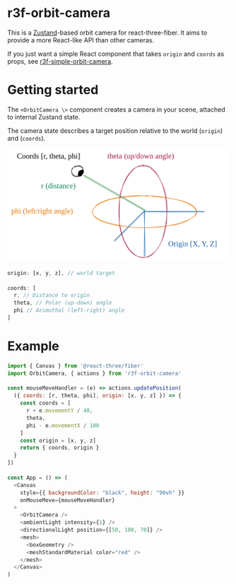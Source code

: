 # r3f-orbit-camera

This is a [Zustand](https://github.com/pmndrs/zustand)-based orbit camera for react-three-fiber. It aims to provide a more React-like API than other cameras.

If you just want a simple React component that takes `origin` and `coords` as props, see [r3f-simple-orbit-camera](https://github.com/garbo-succus/r3f-simple-orbit-camera).

# Getting started

The `<OrbitCamera \>` component creates a camera in your scene, attached to internal Zustand state.

The camera state describes a target position relative to the world (`origin`) and (`coords`).

![A visual diagram of how origin and coords relate to the 3D world](./camera-state.svg)

```js
origin: [x, y, z], // world target

coords: [
  r, // Distance to origin
  theta, // Polar (up-down) angle
  phi // Azimuthal (left-right) angle
]
```

# Example
```js
import { Canvas } from '@react-three/fiber'
import OrbitCamera, { actions } from 'r3f-orbit-camera'

const mouseMoveHandler = (e) => actions.updatePosition(
  ({ coords: [r, theta, phi], origin: [x, y, z] }) => {
    const coords = [
      r + e.movementY / 40,
      theta,
      phi - e.movementX / 100
    ]
    const origin = [x, y, z]
    return { coords, origin }
  }
])

const App = () => (
  <Canvas
    style={{ backgroundColor: "black", height: "90vh" }}
    onMouseMove={mouseMoveHandler}
  >
    <OrbitCamera />
    <ambientLight intensity={1} />
    <directionalLight position={[50, 100, 70]} />
    <mesh>
      <boxGeometry />
      <meshStandardMaterial color="red" />
    </mesh>
  </Canvas>
)
```
